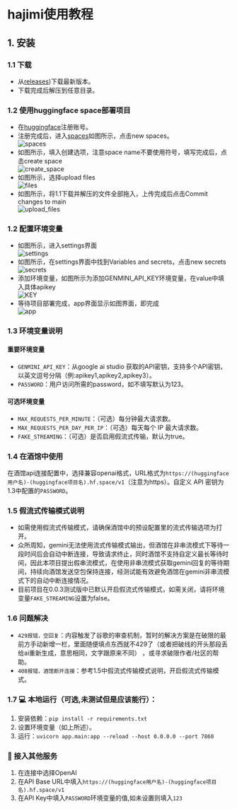 # hajimi使用教程

## 1. 安装
### 1.1 下载
- 从[releases](https://github.com/wyeeeee/hajimi/releases))下载最新版本。
- 下载完成后解压到任意目录。

### 1.2 使用huggingface space部署项目
- 在[huggingface](https://huggingface.co)注册账号。
- 注册完成后，进入[spaces](https://huggingface.co/spaces)如图所示，点击new spaces。<br>![spaces](https://github.com/wyeeeee/hajimi/blob/main/wiki/img/spaces.png)
- 如图所示，填入创建选项，注意space name不要使用符号，填写完成后，点击create space<br>![create_space](https://github.com/wyeeeee/hajimi/blob/main/wiki/img/create_space.png)
- 如图所示，选择upload files<br>![files](https://github.com/wyeeeee/hajimi/blob/main/wiki/img/files.png)
- 如图所示，将1.1下载并解压的文件全部拖入，上传完成后点击Commit changes to main<br>![upload_files](https://github.com/wyeeeee/hajimi/blob/main/wiki/img/upload_files.png)

### 1.2 配置环境变量
- 如图所示，进入settings界面<br>![settings](https://github.com/wyeeeee/hajimi/blob/main/wiki/img/settings.png)
- 如图所示，在settings界面中找到Variables and secrets，点击new secrets<br>![secrets](https://github.com/wyeeeee/hajimi/blob/main/wiki/img/secrets.png)
- 添加环境变量，如图所示为添加GENMINI_API_KEY环境变量，在value中填入具体apikey<br>![KEY](https://github.com/wyeeeee/hajimi/blob/main/wiki/img/KEY.png)
- 等待项目部署完成，app界面显示如图界面，即完成<br>![app](https://github.com/wyeeeee/hajimi/blob/main/wiki/img/app.png)

### 1.3 环境变量说明
#### 重要环境变量
- `GENMINI_API_KEY`：从google ai studio 获取的API密钥，支持多个API密钥，以英文逗号分隔（例:apikey1,apikey2,apikey3）。
- `PASSWORD`：用户访问所需的password，如不填写默认为123。
#### 可选环境变量
-   `MAX_REQUESTS_PER_MINUTE`：（可选）每分钟最大请求数。
-   `MAX_REQUESTS_PER_DAY_PER_IP`：（可选）每天每个 IP 最大请求数。
-   `FAKE_STREAMING`：（可选）是否启用假流式传输，默认为true。

### 1.4 在酒馆中使用
在酒馆api连接配置中，选择兼容openai格式，URL格式为`https://(huggingface用户名)-(huggingface项目名).hf.space/v1`（注意为https）。自定义 API 密钥为1.3中配置的`PASSWORD`。

### 1.5 假流式传输模式说明
- 如需使用假流式传输模式，请确保酒馆中的预设配置里的流式传输选项为打开。
- 众所周知，gemini无法使用流式传输模式输出，但酒馆在非串流模式下等待一段时间后会自动中断连接，导致请求终止，同时酒馆不支持自定义最长等待时间，因此本项目提出假串流模式，在使用非串流模式获取gemini回复的等待期间，持续向酒馆发送空包保持连接，经测试能有效避免酒馆在gemini非串流模式下的自动中断连接情况。
- 目前项目在0.0.3测试版中已默认开启假流式传输模式，如需关闭，请将环境变量`FAKE_STREAMING`设置为false。

### 1.6 问题解决
- `429报错，空回复`：内容触发了谷歌的审查机制，暂时的解决方案是在破限的最前方手动新增一栏，里面随便填点东西就不429了（或者把破线的开头那段丢给ai重新生成，意思相同，文字跟原来不同） ，或寻求破限作者/社区的帮助。
- `408报错，酒馆断开连接`：参考1.5中假流式传输模式说明，开启假流式传输模式。

### 1.7 💻 本地运行（可选,未测试但是应该能行）：

1.  安装依赖：`pip install -r requirements.txt`
2.  设置环境变量（如上所述）。
3.  运行：`uvicorn app.main:app --reload --host 0.0.0.0 --port 7860`

### 🔌 接入其他服务

1.  在连接中选择OpenAI
2.  在API Base URL中填入`https://(huggingface用户名)-(huggingface项目名).hf.space/v1`
3.  在API Key中填入`PASSWORD`环境变量的值,如未设置则填入`123`
